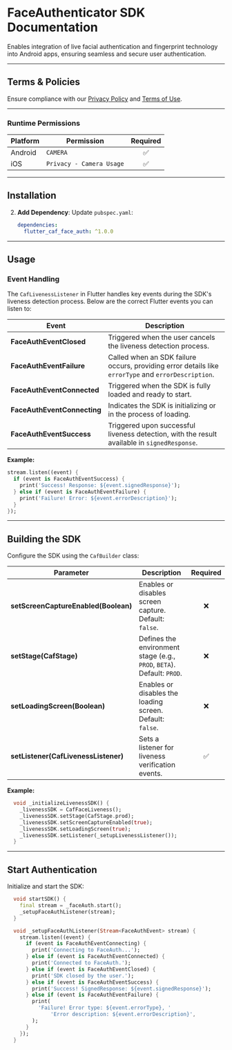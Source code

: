 # FaceAuthenticator SDK Documentation

Enables integration of live facial authentication and fingerprint technology into Android apps, ensuring seamless and secure user authentication.

---

## Terms & Policies

Ensure compliance with our [Privacy Policy](https://en.caf.io/politicas/politicas-de-privacidade) and [Terms of Use](https://en.caf.io/politicas/termos-e-condicoes-de-uso).

---

### Runtime Permissions

| Platform | Permission                  | Required | 
| -------- | --------------------------- | :------: |
| Android  | `CAMERA`                    | ✅       |
| iOS      | `Privacy - Camera Usage`    | ✅       |

---

## Installation

2. **Add Dependency**: Update `pubspec.yaml`:
   ```yaml
   dependencies:
     flutter_caf_face_auth: ^1.0.0
   ```

---

## Usage

### Event Handling

The `CafLivenessListener` in Flutter handles key events during the SDK's liveness detection process. Below are the correct Flutter events you can listen to:


| **Event**                           | **Description**                                                                                      |
| ----------------------------------- | ---------------------------------------------------------------------------------------------------- |
| **FaceAuthEventClosed**       | Triggered when the user cancels the liveness detection process.                                      |
| **FaceAuthEventFailure**         | Called when an SDK failure occurs, providing error details like `errorType` and `errorDescription`. |
| **FaceAuthEventConnected**          | Triggered when the SDK is fully loaded and ready to start.                                             |
| **FaceAuthEventConnecting**         | Indicates the SDK is initializing or in the process of loading.                                      |
| **FaceAuthEventSuccess**         | Triggered upon successful liveness detection, with the result available in `signedResponse`.         |


**Example:**

```dart
stream.listen((event) {
  if (event is FaceAuthEventSuccess) {
    print('Success! Response: ${event.signedResponse}');
  } else if (event is FaceAuthEventFailure) {
    print('Failure! Error: ${event.errorDescription}');
  }
});
```

---

## Building the SDK

Configure the SDK using the `CafBuilder` class:

| Parameter                          | Description                                                                 | Required |
| ----------------------------------- | --------------------------------------------------------------------------- | :--------: | 
| **setScreenCaptureEnabled(Boolean)** | Enables or disables screen capture. Default: `false`.                       | ❌       |
| **setStage(CafStage)**              | Defines the environment stage (e.g., `PROD`, `BETA`). Default: `PROD`.       | ❌       |
| **setLoadingScreen(Boolean)**       | Enables or disables the loading screen. Default: `false`.                   | ❌       |
| **setListener(CafLivenessListener)** | Sets a listener for liveness verification events.                           | ✅      |

**Example:**

```dart
  void _initializeLivenessSDK() {
    _livenessSDK = CafFaceLiveness();
    _livenessSDK.setStage(CafStage.prod);
    _livenessSDK.setScreenCaptureEnabled(true);
    _livenessSDK.setLoadingScreen(true);
    _livenessSDK.setListener(_setupLivenessListener());
  }
``` 

---

## Start Authentication

Initialize and start the SDK:

```dart
  void startSDK() {
    final stream = _faceAuth.start();
    _setupFaceAuthListener(stream);
  }

  void _setupFaceAuthListener(Stream<FaceAuthEvent> stream) {
    stream.listen((event) {
      if (event is FaceAuthEventConnecting) {
        print('Connecting to FaceAuth...');
      } else if (event is FaceAuthEventConnected) {
        print('Connected to FaceAuth.');
      } else if (event is FaceAuthEventClosed) {
        print('SDK closed by the user.');
      } else if (event is FaceAuthEventSuccess) {
        print('Success! SignedResponse: ${event.signedResponse}');
      } else if (event is FaceAuthEventFailure) {
        print(
          'Failure! Error type: ${event.errorType}, '
              'Error description: ${event.errorDescription}',
        );
      }
    });
  }
```
